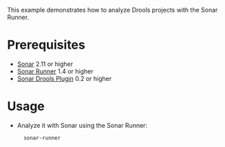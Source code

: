 This example demonstrates how to analyze Drools projects with the Sonar Runner.

Prerequisites
=============
* [Sonar](http://www.sonarsource.org/downloads/) 2.11 or higher
* [Sonar Runner](http://docs.codehaus.org/display/SONAR/Installing+and+Configuring+Sonar+Runner) 1.4 or higher
* [Sonar Drools Plugin](http://docs.codehaus.org/display/SONAR/Drools+Plugin) 0.2 or higher

Usage
=====
* Analyze it with Sonar using the Sonar Runner:

        sonar-runner
